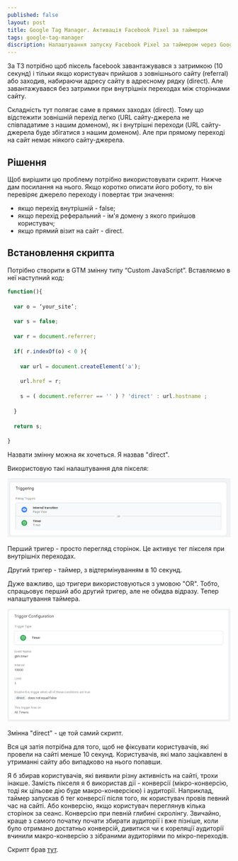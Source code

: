 ```yaml
---
published: false
layout: post
title: Google Tag Manager. Активація Facebook Pixel за таймером
tags: google-tag-manager 
discription: Налаштування запуску Facebook Pixel за таймером через Google Tag Manager для користувачів з зовнішнього сайту або за прямими заходами.
---
```


За ТЗ потрібно щоб піксель facebook завантажувався з затримкою (10 секунд) і тільки якщо користувач прийшов з зовнішнього сайту (referral) або заходив, набираючи адресу сайту в адресному рядку (direct). Але завантажувався без затримки при внутрішніх переходах між сторінками сайту.

Складність тут полягає саме в прямих заходах (direct). Тому що відстежити зовнішній перехід легко (URL сайту-джерела не співпадатиме з нашим доменом), як і внутрішні переходи (URL сайту-джерела буде збігатися з нашим доменом). Але при прямому переході на сайт немає ніякого сайту-джерела.

## Рішення

Щоб вирішити цю проблему потрібно використовувати скрипт. Нижче дам посилання на нього. Якщо коротко описати його роботу, то він перевіряє джерело переходу і повертає три значення:
- якщо перехід внутрішній - false;
- якщо перехід реферальний - ім'я домену з якого прийшов користувач;
- якщо прямий візит на сайт - direct.

## Встановлення скрипта

Потрібно створити в GTM змінну типу “Custom JavaScript”. Вставляємо в неї наступний код:

```js
function(){

  var o = ‘your_site’;

  var s = false;

  var r = document.referrer;

  if( r.indexOf(o) < 0 ){

    var url = document.createElement('a');

    url.href = r;

    s = ( document.referrer == '' ) ? 'direct' : url.hostname ;

  }

  return s;

}
```
Назвати змінну можна як хочеться. Я назвав "direct".

Використовую такі налаштування для пікселя:

![Налаштування Facebook Pixel](/images/Google-Tag-Manager-vykorystannya-taymera-dlya-pikselya-facebook-1.png)

Перший тригер - просто перегляд сторінок. Це активує тег пікселя при внутрішніх переходах.

Другий тригер - таймер, з відтермінуванням в 10 секунд.

Дуже важливо, що тригери використовуються з умовою "OR". Тобто, спрацьовує перший або другий тригер, але не обидва відразу. Тепер налаштування таймера.

![Налаштування таймера в Google Tag Manager](/images/Google-Tag-Manager-vykorystannya-taymera-dlya-pikselya-facebook-2.png)

Змінна "direct" - це той самий скрипт.

Вся ця затія потрібна для того, щоб не фіксувати користувачів, які провели на сайті менше 10 секунд. Користувачів, які мало зацікавлені в утриманні сайту або випадково на нього попавши.

Я б збирав користувачів, які виявили різну активність на сайті, трохи інакше. Замість пікселя я б використав дії - конверсії (мікро-конверсію, тоді як цільове дію буде макро-конверсією) і аудиторії. Наприклад, таймер запускав б тег конверсії після того, як користувач провів певний час на сайті. Або конверсію, якщо користувач переглянув кілька сторінок за сеанс. Конверсію при певній глибині скролінгу. Звичайно, краще з самого початку почати збирати аудиторії і вже пізніше, коли було отримано достатньо конверсій, дивитися чи є кореляції аудиторії вчинили макро-конверсію з зібраними аудиторіями по мікро-переходів.

Скрипт брав [тут](https://prometriki.ru/fiksaciy-istochnika-perehoda-v-google-tag-manager/).

